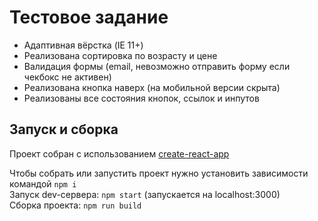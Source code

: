 # Тестовое задание

- Адаптивная вёрстка (IE 11+)
- Реализована сортировка по возрасту и цене
- Валидация формы (email, невозможно отправить форму если чекбокс не активен)
- Реализована кнопка наверх (на мобильной версии скрыта)
- Реализованы все состояния кнопок, ссылок и инпутов

## Запуск и сборка
Проект собран с использованием [create-react-app](https://create-react-app.dev/)

Чтобы собрать или запустить проект нужно установить зависимости командой `npm i`  
Запуск dev-сервера: `npm start` (запускается на localhost:3000)  
Сборка проекта: `npm run build`
